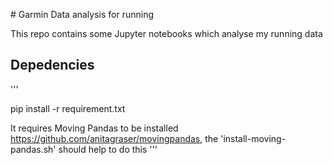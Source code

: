 # Garmin Data analysis for running

This repo contains some Jupyter notebooks which analyse my running data

## Depedencies

'''

pip install -r requirement.txt

It requires Moving Pandas to be installed https://github.com/anitagraser/movingpandas, the 'install-moving-pandas.sh' should help to do this 
'''
